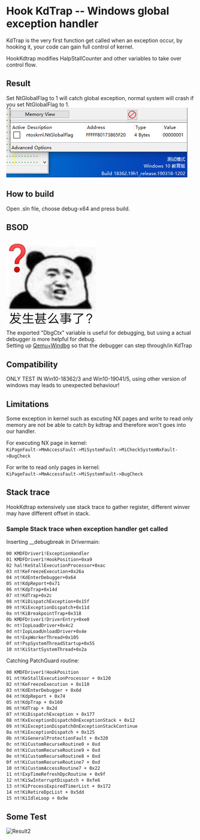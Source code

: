 # Hook KdTrap -- Windows global exception handler

KdTrap is the very first function get called when an exception occur, by hooking it, your code can gain full control of kernel. 

HookKdtrap modifies HalpStallCounter and other variables to take over control flow.  


## Result
Set NtGlobalFlag to 1 will catch global exception, normal system will crash if you set NtGlobalFlag to 1.  
![Result1](/pic/18362.png)
  
## How to build
Open .sln file, choose debug-x64 and press build. 
  
## BSOD
![WhatHappen](/pic/how.jpg)  
The exported "DbgCtx" variable is useful for debugging, but using a actual debugger is more helpful for debug.  
Setting up [Qemu+Windbg](https://learn.microsoft.com/en-us/windows-hardware/drivers/debugger/setting-up-qemu-kernel-mode-debugging-using-exdi#download-and-install-qemu-on-windows) so that the debugger can step through/in KdTrap  

## Compatibility
ONLY TEST IN Win10-18362/3 and Win10-19041/5, using other version of windows may leads to unexpected behaviour! 
  
## Limitations
Some exception in kernel such as excuting NX pages and write to read only memory are not be able to catch by kdtrap and therefore won't goes into our handler. 
  
For executing NX page in kernel:  
```KiPageFault->MmAccessFault->MiSystemFault->MiCheckSystemNxFault->BugCheck ```
  
For write to read only pages in kernel:  
```KiPageFault->MmAccessFault->MiSystemFault->BugCheck ```  

## Stack trace  
HookKdtrap extensively use stack trace to gather register, different winver may have different offset in stack.  

### Sample Stack trace when exception handler get called  

Inserting __debugbreak in Drivermain:  
```
00 KMDFDriver1!ExceptionHandler
01 KMDFDriver1!HookPosition+0xa9
02 hal!KeStallExecutionProcessor+0xac
03 nt!KeFreezeExecution+0x26a
04 nt!KdEnterDebugger+0x64
05 nt!KdpReport+0x71
06 nt!KdpTrap+0x14d
07 nt!KdTrap+0x2c
08 nt!KiDispatchException+0x15f
09 nt!KiExceptionDispatch+0x11d
0a nt!KiBreakpointTrap+0x318
0b KMDFDriver1!DriverEntry+0xe0
0c nt!IopLoadDriver+0x4c2
0d nt!IopLoadUnloadDriver+0x4e
0e nt!ExpWorkerThread+0x105
0f nt!PspSystemThreadStartup+0x55
10 nt!KiStartSystemThread+0x2a
```  
  
Catching PatchGuard routine:  
```
00 KMDFDriver1!HookPosition
01 nt!KeStallExecutionProcessor + 0x120
02 nt!KeFreezeExecution + 0x110
03 nt!KdEnterDebugger + 0x6d
04 nt!KdpReport + 0x74
05 nt!KdpTrap + 0x160
06 nt!KdTrap + 0x2d
07 nt!KiDispatchException + 0x177
08 nt!KxExceptionDispatchOnExceptionStack + 0x12
09 nt!KiExceptionDispatchOnExceptionStackContinue
0a nt!KiExceptionDispatch + 0x125
0b nt!KiGeneralProtectionFault + 0x320
0c nt!KiCustomRecurseRoutine0 + 0xd
0d nt!KiCustomRecurseRoutine9 + 0xd
0e nt!KiCustomRecurseRoutine8 + 0xd
0f nt!KiCustomRecurseRoutine7 + 0xd
10 nt!KiCustomAccessRoutine7 + 0x22
11 nt!ExpTimeRefreshDpcRoutine + 0x9f
12 nt!KiSwInterruptDispatch + 0xfe6
13 nt!KiProcessExpiredTimerList + 0x172
14 nt!KiRetireDpcList + 0x5dd
15 nt!KiIdleLoop + 0x9e
```  

## Some Test
![Result2](/pic/19045.png)

